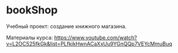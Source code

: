 # bookShop
Учебный проект: создание книжного магазина.


Материалы курса:
https://www.youtube.com/watch?v=L2OC525fkGk&list=PLfkikHwnACaXxUu9YGnQQp7VEYcMmuBuq
